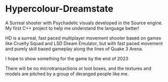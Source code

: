 # Hypercolour-Dreamstate
A Surreal shooter with Psychadelic visuals developed in the Source engine. My first C++ project to help me understand the language better!

HD is a surreal, fast paced multiplayer movement shooter based on games like Cruelty Squad and LSD Dream Emulator, but with fast paced movement and purely skill based gameplay along the lines of Quake 3 Arena.

I hope to show something for the game by the end of 2023

There will be no microtransactions or loot boxes, and the textures and models are pitched by a group of deranged people like me.
